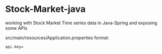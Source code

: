 # Stock-Market-java
working with Stock Market Time series data in Java-Spring and exposing some APIs


src/main/resources/Application.properties format:

    api.key=
